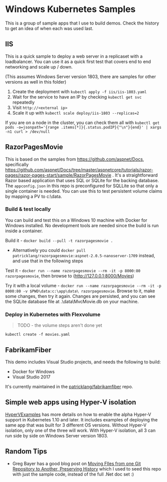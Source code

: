 # Windows Kubernetes Samples

This is a group of sample apps that I use to build demos. Check the history to get an idea of when each was used last.


## IIS

This is a quick sample to deploy a web server in a replicaset with a loadbalancer. You can use it as a quick first test that covers end to end networking and scale up / down.

(This assumes Windows Server version 1803, there are samples for other versions as well in this folder)

1. Create the deployment with `kubectl apply -f iis/iis-1803.yaml`
2. Wait for the service to have an IP by checking `kubectl get svc` repeatedly
3. Visit `http://<external ip>`
4. Scale it up with `kubectl scale deploy/iis-1803 --replicas=2`

If you are on a node in the cluster, you can check them all with
`kubectl get pods -o=jsonpath='{range .items[*]}{.status.podIP}{"\n"}{end}' | xargs -n1 curl > /dev/null`


## RazorPagesMovie

This is based on the samples from https://github.com/aspnet/Docs, specifically https://github.com/aspnet/Docs/tree/master/aspnetcore/tutorials/razor-pages/razor-pages-start/sample/RazorPagesMovie . It's a straightforward Razor based application that uses SQL or SQLite for the backing database. The `appconfig.json` in this repo is preconfigured for SQLLite so that only a single container is needed. You can use this to test persistent volume claims by mapping a PV to c:\data.

### Build & test locally

You can build and test this on a Windows 10 machine with Docker for Windows installed. No development tools are needed since the build is run inside a container.

Build it - `docker build --pull -t razorpagesmovie .`

- Alternatively you could `docker pull patricklang/razorpagesmovie:aspnet-2.0.5-nanoserver-1709` instead, and use that in the following steps

Test it - `docker run --name razorpagesmovie --rm -it -p 8000:80 razorpagesmovie`, then browse to (http://127.0.0.1:8000/Movies)

Try it with a local volume - `docker run --name razorpagesmovie --rm -it -p 8000:80 -v $PWD\data:c:\app\data\ razorpagesmovie`. Browse to it, make some changes, then try it again. Changes are persisted, and you can see the SQLite database file at .\data\MvcMovie.db on your machine.



### Deploy in Kubernetes with Flexvolume

> TODO - the volume steps aren't done yet

`kubectl create -f movies.yaml`


## FabrikamFiber

This demo includes Visual Studio projects, and needs the following to build:

- Docker for Windows
- Visual Studio 2017

It's currently maintained in the [patricklang/fabrikamfiber](https://github.com/PatrickLang/fabrikamfiber/tree/k8s-support2) repo.


## Simple web apps using Hyper-V isolation

[HyperVExamples](./HyperVExamples) has more details on how to enable the alpha Hyper-V support in Kubernetes 1.10 and later. It includes examples of deploying the same app that was built for 3 different OS versions. Without Hyper-V isolation, only one of the three will work. With Hyper-V isolation, all 3 can run side by side on Windows Server version 1803.


## Random Tips

- Greg Bayer has a good blog post on [Moving FIles from one Git Repository to Another, Preserving History](https://gbayer.com/development/moving-files-from-one-git-repository-to-another-preserving-history/) which I used to seed this repo with just the sample code, instead of the full .Net doc set :)

